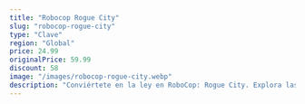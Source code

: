 ```yaml
---
title: "Robocop Rogue City"
slug: "robocop-rogue-city"
type: "Clave"
region: "Global"
price: 24.99
originalPrice: 59.99
discount: 58
image: "/images/robocop-rogue-city.webp"
description: "Conviértete en la ley en RoboCop: Rogue City. Explora las peligrosas calles de Detroit, donde el crimen campa a sus anchas. Como Alex Murphy, parte hombre, parte máquina, debes impartir justicia a tu manera. Enfrenta a bandas despiadadas y descubre una nueva amenaza que busca destruir la ciudad, mientras luchas con tu propia humanidad y el peso de tus directivas."
---
```

